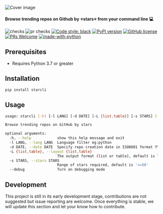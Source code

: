 ![Cover image](https://github.com/hedythedev/starcli/blob/main/starcli-small-cover.png)
#### Browse trending repos on Github by :star:stars:star: from your command line :computer:
![checks](https://github.com/hedythedev/starcli/workflows/checks/badge.svg)
![pr checks](https://github.com/hedythedev/starcli/workflows/pr%20checks/badge.svg)
[![Code style: black](https://img.shields.io/badge/code%20style-black-000000.svg)](https://github.com/psf/black)
[![PyPI version](https://badge.fury.io/py/starcli.svg)](https://badge.fury.io/py/starcli)
[![GitHub license](https://img.shields.io/github/license/hedythedev/starcli.svg)](https://github.com/hedythedev/starcli/blob/main/LICENSE)
[![PRs Welcome](https://img.shields.io/badge/PRs-welcome-brightgreen.svg?style=flat-square)](http://makeapullrequest.com)
[![made-with-python](https://img.shields.io/badge/Made%20with-Python-1f425f.svg)](https://www.python.org/)


## Prerequisites

* Requires Python 3.7 or greater

## Installation

```sh
pip install starcli
```

## Usage

```sh
usage: starcli [-h] [-l LANG] [-d DATE] [-L {list,table}] [-s STARS] [--debug]

Browse trending repos on GitHub by stars

optional arguments:
  -h, --help            show this help message and exit
  -l LANG, --lang LANG  Language filter eg:python
  -d DATE, --date DATE  Specify repo creation date in ISO8601 format YYYY-MM-DD
  -L {list,table}, --layout {list,table}
                        The output format (list or table), default is list
  -s STARS, --stars STARS
                        Range of stars required, default is '>=50'
  --debug               Turn on debugging mode
```

## Development

This project is still in its early development stage, contributions are not suggested but issue reporting are welcome. 
Once everything is stable, we will update this section and let your know how to contribute.
